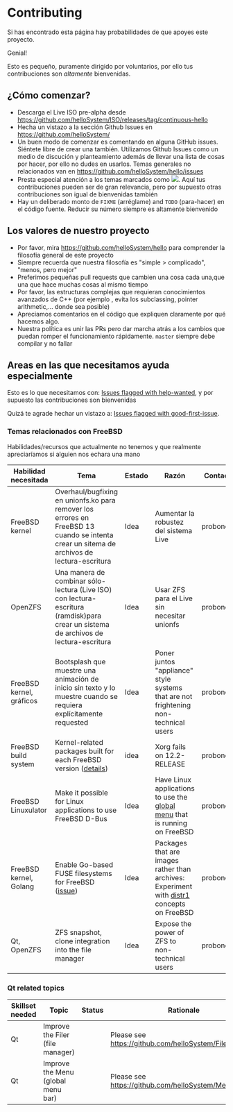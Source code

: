 # Contributing

Si has encontrado esta página hay probabilidades de que apoyes este proyecto.

Genial!

Esto es pequeño, puramente dirigido por voluntarios, por ello tus contribuciones son _altamente_ bienvenidas.

## ¿Cómo comenzar?

* Descarga el Live ISO pre-alpha desde https://github.com/helloSystem/ISO/releases/tag/continuous-hello
* Hecha un vistazo a la sección Github Issues en https://github.com/helloSystem/
* Un buen modo de comenzar es comentando en alguna GitHub issues. Siéntete libre de crear una también. Utilizamos Github Issues como un medio de discución y planteamiento además de llevar una lista de cosas por hacer, por ello no dudes en usarlos. Temas generales no relacionados van en https://github.com/helloSystem/hello/issues
* Presta especial atención a los temas marcados como ![](https://user-images.githubusercontent.com/2480569/97901371-64b8ad80-1d3c-11eb-8282-0bfdcd3fe512.png). Aquí tus contribuciones pueden ser de gran relevancia, pero por supuesto otras contribuciones son igual de bienvenidas también
* Hay un deliberado monto de `FIXME` (arréglame) and `TODO` (para-hacer) en el código fuente. Reducir su número siempre es altamente bienvenido

## Los valores de nuestro proyecto

* Por favor, mira https://github.com/helloSystem/hello para comprender la filosofía general de este proyecto
* Siempre recuerda que nuestra filosofía es "simple > complicado", "menos, pero mejor"
* Preferimos pequeñas pull requests que cambien una cosa cada una,que una que hace muchas cosas al mismo tiempo
* Por favor, las estructuras complejas que requieran conocimientos avanzados de C++ (por ejemplo , evita los subclassing, pointer arithmetic,... donde sea posible)
* Apreciamos comentarios en el código que expliquen claramente por qué hacemos algo.
* Nuestra política es unir las PRs pero dar marcha atrás a los cambios que puedan romper el funcionamiento rápidamente. `master` siempre debe compilar y no fallar

## Areas en las que necesitamos ayuda especialmente

Esto es lo que necesitamos con: [Issues flagged with help-wanted](https://github.com/search?q=org%3AhelloSystem+is%3Aissue+is%3Aopen+label%3A%22help+wanted%22), y por supuesto las contribuciones son bienvenidas

Quizá te agrade hechar un vistazo a: [Issues flagged with good-first-issue](https://github.com/search?q=org%3AhelloSystem+is%3Aissue+is%3Aopen+label%3A%22good+first+issue%22&type=).

### Temas relacionados con FreeBSD

Habilidades/recursos que actualmente no tenemos y que realmente apreciaríamos si alguien nos echara una mano

|Habilidad necesitada|Tema|Estado|Razón|Contacto|
|---|---|---|---|---|
|FreeBSD kernel|Overhaul/bugfixing en unionfs.ko para remover los errores en FreeBSD 13 cuando se intenta crear un sitema de archivos de lectura-escritura |Idea|Aumentar la robustez del sistema Live|probonopd|
|OpenZFS|Una manera de combinar sólo-lectura (Live ISO) con lectura-escritura (ramdisk)para crear un sistema de archivos de lectura-escritura|Idea|Usar ZFS para el Live sin necesitar unionfs|probonopd|
|FreeBSD kernel, gráficos|Bootsplash que muestre una animación de inicio sin texto y lo muestre cuando se requiera explícitamente requested|Idea|Poner juntos "appliance" style systems that are not frightening non-technical users|probonopd|
|FreeBSD build system|Kernel-related packages built for each FreeBSD version ([details](https://github.com/furybsd/furybsd-livecd/issues/241))|idea|Xorg fails on 12.2-RELEASE|probonopd|
|FreeBSD Linuxulator|Make it possible for Linux applications to use FreeBSD D-Bus|Idea|Have Linux applications to use the [global menu](https://github.com/helloSystem/Menu) that is running on FreeBSD|probonopd|
|FreeBSD kernel, Golang|Enable Go-based FUSE filesystems for FreeBSD ([issue](https://github.com/jacobsa/fuse/issues/91))|Idea|Packages that are images rather than archives: Experiment with [distr1](http://distr1.org/) concepts on FreeBSD|probonopd|
|Qt, OpenZFS|ZFS snapshot, clone integration into the file manager|Idea|Expose the power of ZFS to non-technical users|probonopd|

### Qt related topics

|Skillset needed|Topic|Status|Rationale|Contact|
|---|---|---|---|---|
|Qt|Improve the Filer (file manager)||Please see https://github.com/helloSystem/Filer/issues|probonopd|
|Qt|Improve the Menu (global menu bar)||Please see https://github.com/helloSystem/Menu/issues|probonopd|
